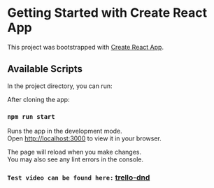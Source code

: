 # Getting Started with Create React App

This project was bootstrapped with [Create React App](https://github.com/facebook/create-react-app).

## Available Scripts

In the project directory, you can run:

After cloning the app:

### `npm run start`

Runs the app in the development mode.\
Open [http://localhost:3000](http://localhost:3000) to view it in your browser.

The page will reload when you make changes.\
You may also see any lint errors in the console.

### `Test video can be found here:` [trello-dnd](https://drive.google.com/file/d/1XKslitlA6Lyk4LMkkgKnFedjw6mwY8ri/view?usp=sharing)

